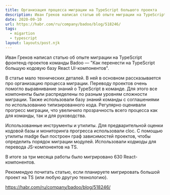 ```yaml
---
title: Организация процесса миграции на TypeScript большого проекта
description: Иван Греков написал статью об опыте миграции на TypeScript фронтенд-проектов команды Badoo
date: 2020-09-10
url: https://habr.com/ru/company/badoo/blog/518246/
tags:
  - migartion
  - typescript
layout: layouts/post.njk
---
```

Иван Греков написал статью об опыте миграции на TypeScript фронтенд-проектов команды Badoo — "Как перенести на TypeScript большую кодовую базу React UI-компонентов".

В статье мало технических деталей. В ней в основном рассказывается про организацию процесса миграции. Переводу проектов очень помогло выравнивание знаний о TypeScript в команде. Для этого все компоненты были распределены по разным уровням сложности миграции. Также использовали базу знаний команды с соглашениями по использованию типизированного кода. Регулярно оценивали прогресс миграции, что увеличило прозрачность всего процесса как для команды, так и для руководства.

Использованные инструменты и утилиты. Для предварительной оценки кодовой базы и мониторинга прогресса использовали cloc. С помощью утилиты madge был построен граф зависимостей проектов, чтобы определить порядок миграции модулей. Использовали кодмоды для перевода JS-компонентов на TS.

В итоге за три месяца работы было мигрировано 630 React-компонентов.

Рекомендую почитать статью, если планируете мигрировать большой проект на TS (или любую другую технологию).

https://habr.com/ru/company/badoo/blog/518246/
